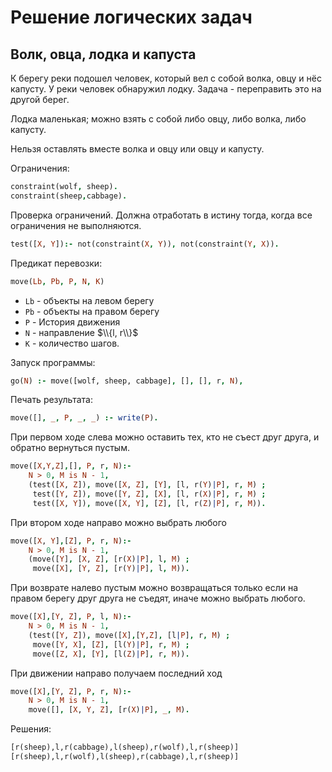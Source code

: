 # Решение логических задач
## Волк, овца, лодка и капуста
К берегу реки подошел человек, который вел с собой волка, овцу и нёс капусту. У реки человек обнаружил лодку. Задача - переправить это на другой берег.

Лодка маленькая; можно взять с собой либо овцу, либо волка, либо капусту.

Нельзя оставлять вместе волка и овцу или овцу и капусту.

Ограничения:
```prolog
constraint(wolf, sheep).
constraint(sheep,cabbage).
```

Проверка ограничений. Должна отработать в истину тогда, когда все ограничения не выполняются.

```prolog
test([X, Y]):- not(constraint(X, Y)), not(constraint(Y, X)).
```

Предикат перевозки:
```prolog
move(Lb, Pb, P, N, K)
```
* `Lb` - объекты на левом берегу
* `Pb` - объекты на правом берегу
* `P` - История движения
* `N` - направление $\\{l, r\\}$
* `K` - количество шагов.

Запуск программы:
```prolog
go(N) :- move([wolf, sheep, cabbage], [], [], r, N),
```

Печать результата:
```prolog
move([], _, P, _, _) :- write(P).
```

При первом ходе слева можно оставить тех, кто не съест друг друга, и обратно вернуться пустым.
```prolog
move([X,Y,Z],[], P, r, N):-
    N > 0, M is N - 1,
    (test([X, Z]), move([X, Z], [Y], [l, r(Y)|P], r, M) ;
     test([Y, Z]), move([Y, Z], [X], [l, r(X)|P], r, M) ;
     test([X, Y]), move([X, Y], [Z], [l, r(Z)|P], r, M)).
```

При втором ходе направо можно выбрать любого
```prolog
move([X, Y],[Z], P, r, N):-
    N > 0, M is N - 1,
    (move([Y], [X, Z], [r(X)|P], l, M) ;
     move([X], [Y, Z], [r(Y)|P], l, M)).
```

При возврате налево пустым можно возвращаться только если на правом берегу друг друга не съедят, иначе можно выбрать любого.

```prolog
move([X],[Y, Z], P, l, N):-
    N > 0, M is N - 1,
    (test([Y, Z]), move([X],[Y,Z], [l|P], r, M) ;
     move([Y, X], [Z], [l(Y)|P], r, M) ;
     move([Z, X], [Y], [l(Z)|P], r, M)).
```

При движении направо получаем последний ход
```prolog
move([X],[Y, Z], P, r, N):-
    N > 0, M is N - 1,
    move([], [X, Y, Z], [r(X)|P], _, M).
```

Решения:
```prolog
[r(sheep),l,r(cabbage),l(sheep),r(wolf),l,r(sheep)]
[r(sheep),l,r(wolf),l(sheep),r(cabbage),l,r(sheep)]
```
